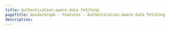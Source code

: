 ```yaml
---
title: Authentication-aware data fetching
pageTitle: WunderGraph - Features - Authentication-aware data fetching
description:
---
```

